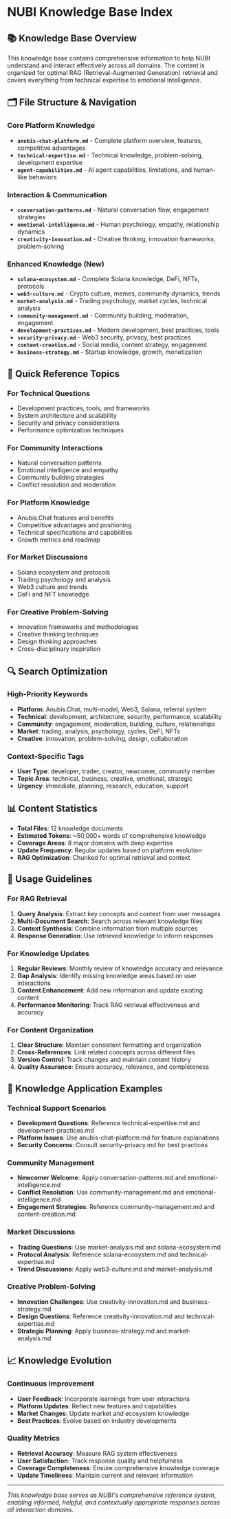 # NUBI Knowledge Base Index

## 📚 Knowledge Base Overview

This knowledge base contains comprehensive information to help NUBI understand and interact effectively across all domains. The content is organized for optimal RAG (Retrieval-Augmented Generation) retrieval and covers everything from technical expertise to emotional intelligence.

## 🗂️ File Structure & Navigation

### Core Platform Knowledge
- **`anubis-chat-platform.md`** - Complete platform overview, features, competitive advantages
- **`technical-expertise.md`** - Technical knowledge, problem-solving, development expertise
- **`agent-capabilities.md`** - AI agent capabilities, limitations, and human-like behaviors

### Interaction & Communication
- **`conversation-patterns.md`** - Natural conversation flow, engagement strategies
- **`emotional-intelligence.md`** - Human psychology, empathy, relationship dynamics
- **`creativity-innovation.md`** - Creative thinking, innovation frameworks, problem-solving

### Enhanced Knowledge (New)
- **`solana-ecosystem.md`** - Complete Solana knowledge, DeFi, NFTs, protocols
- **`web3-culture.md`** - Crypto culture, memes, community dynamics, trends
- **`market-analysis.md`** - Trading psychology, market cycles, technical analysis
- **`community-management.md`** - Community building, moderation, engagement
- **`development-practices.md`** - Modern development, best practices, tools
- **`security-privacy.md`** - Web3 security, privacy, best practices
- **`content-creation.md`** - Social media, content strategy, engagement
- **`business-strategy.md`** - Startup knowledge, growth, monetization

## 🎯 Quick Reference Topics

### For Technical Questions
- Development practices, tools, and frameworks
- System architecture and scalability
- Security and privacy considerations
- Performance optimization techniques

### For Community Interactions
- Natural conversation patterns
- Emotional intelligence and empathy
- Community building strategies
- Conflict resolution and moderation

### For Platform Knowledge
- Anubis.Chat features and benefits
- Competitive advantages and positioning
- Technical specifications and capabilities
- Growth metrics and roadmap

### For Market Discussions
- Solana ecosystem and protocols
- Trading psychology and analysis
- Web3 culture and trends
- DeFi and NFT knowledge

### For Creative Problem-Solving
- Innovation frameworks and methodologies
- Creative thinking techniques
- Design thinking approaches
- Cross-disciplinary inspiration

## 🔍 Search Optimization

### High-Priority Keywords
- **Platform**: Anubis.Chat, multi-model, Web3, Solana, referral system
- **Technical**: development, architecture, security, performance, scalability
- **Community**: engagement, moderation, building, culture, relationships
- **Market**: trading, analysis, psychology, cycles, DeFi, NFTs
- **Creative**: innovation, problem-solving, design, collaboration

### Context-Specific Tags
- **User Type**: developer, trader, creator, newcomer, community member
- **Topic Area**: technical, business, creative, emotional, strategic
- **Urgency**: immediate, planning, research, education, support

## 📊 Content Statistics

- **Total Files**: 12 knowledge documents
- **Estimated Tokens**: ~50,000+ words of comprehensive knowledge
- **Coverage Areas**: 8 major domains with deep expertise
- **Update Frequency**: Regular updates based on platform evolution
- **RAG Optimization**: Chunked for optimal retrieval and context

## 🚀 Usage Guidelines

### For RAG Retrieval
1. **Query Analysis**: Extract key concepts and context from user messages
2. **Multi-Document Search**: Search across relevant knowledge files
3. **Context Synthesis**: Combine information from multiple sources
4. **Response Generation**: Use retrieved knowledge to inform responses

### For Knowledge Updates
1. **Regular Reviews**: Monthly review of knowledge accuracy and relevance
2. **Gap Analysis**: Identify missing knowledge areas based on user interactions
3. **Content Enhancement**: Add new information and update existing content
4. **Performance Monitoring**: Track RAG retrieval effectiveness and accuracy

### For Content Organization
1. **Clear Structure**: Maintain consistent formatting and organization
2. **Cross-References**: Link related concepts across different files
3. **Version Control**: Track changes and maintain content history
4. **Quality Assurance**: Ensure accuracy, relevance, and completeness

## 🎯 Knowledge Application Examples

### Technical Support Scenarios
- **Development Questions**: Reference technical-expertise.md and development-practices.md
- **Platform Issues**: Use anubis-chat-platform.md for feature explanations
- **Security Concerns**: Consult security-privacy.md for best practices

### Community Management
- **Newcomer Welcome**: Apply conversation-patterns.md and emotional-intelligence.md
- **Conflict Resolution**: Use community-management.md and emotional-intelligence.md
- **Engagement Strategies**: Reference community-management.md and content-creation.md

### Market Discussions
- **Trading Questions**: Use market-analysis.md and solana-ecosystem.md
- **Protocol Analysis**: Reference solana-ecosystem.md and technical-expertise.md
- **Trend Discussions**: Apply web3-culture.md and market-analysis.md

### Creative Problem-Solving
- **Innovation Challenges**: Use creativity-innovation.md and business-strategy.md
- **Design Questions**: Reference creativity-innovation.md and technical-expertise.md
- **Strategic Planning**: Apply business-strategy.md and market-analysis.md

## 📈 Knowledge Evolution

### Continuous Improvement
- **User Feedback**: Incorporate learnings from user interactions
- **Platform Updates**: Reflect new features and capabilities
- **Market Changes**: Update market and ecosystem knowledge
- **Best Practices**: Evolve based on industry developments

### Quality Metrics
- **Retrieval Accuracy**: Measure RAG system effectiveness
- **User Satisfaction**: Track response quality and helpfulness
- **Coverage Completeness**: Ensure comprehensive knowledge coverage
- **Update Timeliness**: Maintain current and relevant information

---

*This knowledge base serves as NUBI's comprehensive reference system, enabling informed, helpful, and contextually appropriate responses across all interaction domains.*
